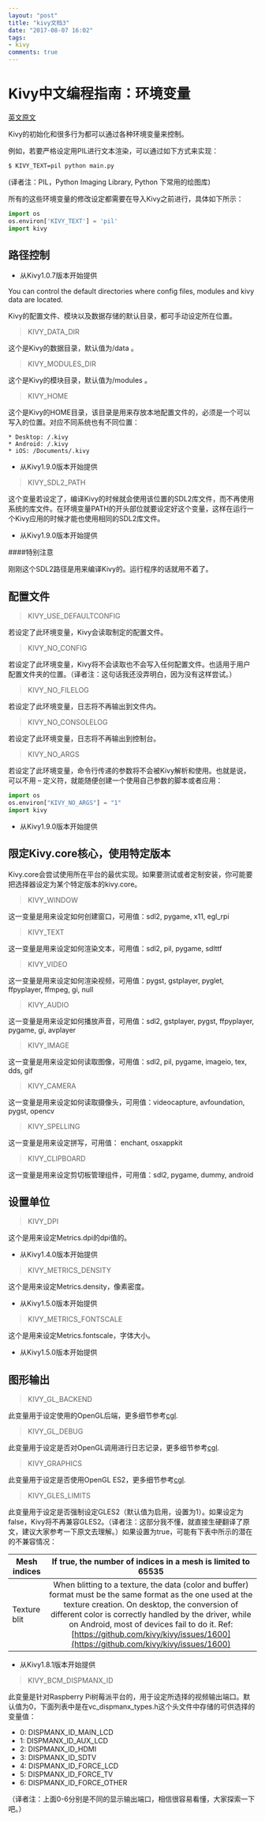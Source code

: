 ```yaml
---
layout: "post"
title: "kivy文档3"
date: "2017-08-07 16:02"
tags:
- kivy
comments: true
---
```



# Kivy中文编程指南：环境变量

[英文原文](https://kivy.org/docs/guide/environment.html)


Kivy的初始化和很多行为都可以通过各种环境变量来控制。


例如，若要严格设定用PIL进行文本渲染，可以通过如下方式来实现：


```Bash
$ KIVY_TEXT=pil python main.py
```
(译者注：PIL，Python Imaging Library, Python 下常用的绘图库)


所有的这些环境变量的修改设定都需要在导入Kivy之前进行，具体如下所示：



```Python
import os
os.environ['KIVY_TEXT'] = 'pil'
import kivy
```







## 路径控制


* 从Kivy1.0.7版本开始提供



You can control the default directories where config files, modules and kivy data are located.

Kivy的配置文件、模块以及数据存储的默认目录，都可手动设定所在位置。


>KIVY_DATA_DIR


这个是Kivy的数据目录，默认值为/data 。


>KIVY_MODULES_DIR

这个是Kivy的模块目录，默认值为/modules 。

>KIVY_HOME

这个是Kivy的HOME目录，该目录是用来存放本地配置文件的，必须是一个可以写入的位置。对应不同系统也有不同位置：

	* Desktop: /.kivy
	* Android: /.kivy
	* iOS: /Documents/.kivy

* 从Kivy1.9.0版本开始提供





>KIVY_SDL2_PATH


这个变量若设定了，编译Kivy的时候就会使用该位置的SDL2库文件，而不再使用系统的库文件。在环境变量PATH的开头部位就要设定好这个变量，这样在运行一个Kivy应用的时候才能也使用相同的SDL2库文件。



* 从Kivy1.9.0版本开始提供





####特别注意

刚刚这个SDL2路径是用来编译Kivy的。运行程序的话就用不着了。











## 配置文件


>KIVY_USE_DEFAULTCONFIG

若设定了此环境变量，Kivy会读取制定的配置文件。


>KIVY_NO_CONFIG

若设定了此环境变量，Kivy将不会读取也不会写入任何配置文件。也适用于用户配置文件夹的位置。（译者注：这句话我还没弄明白，因为没有这样尝试。）

>KIVY_NO_FILELOG

若设定了此环境变量，日志将不再输出到文件内。


>KIVY_NO_CONSOLELOG

若设定了此环境变量，日志将不再输出到控制台。


>KIVY_NO_ARGS

若设定了此环境变量，命令行传递的参数将不会被Kivy解析和使用。也就是说，可以不用 – 定义符，就能随便创建一个使用自己参数的脚本或者应用：


```Python
import os
os.environ["KIVY_NO_ARGS"] = "1"
import kivy
```





* 从Kivy1.9.0版本开始提供



## 限定Kivy.core核心，使用特定版本

Kivy.core会尝试使用所在平台的最优实现。如果要测试或者定制安装，你可能要把选择器设定为某个特定版本的kivy.core。




>KIVY_WINDOW

这一变量是用来设定如何创建窗口，可用值：sdl2, pygame, x11, egl_rpi



>KIVY_TEXT

这一变量是用来设定如何渲染文本，可用值：sdl2, pil, pygame, sdlttf



>KIVY_VIDEO

这一变量是用来设定如何渲染视频，可用值：pygst, gstplayer, pyglet, ffpyplayer, ffmpeg, gi, null



>KIVY_AUDIO

这一变量是用来设定如何播放声音，可用值：sdl2, gstplayer, pygst, ffpyplayer, pygame, gi, avplayer



>KIVY_IMAGE

这一变量是用来设定如何读取图像，可用值：sdl2, pil, pygame, imageio, tex, dds, gif



>KIVY_CAMERA

这一变量是用来设定如何读取摄像头，可用值：videocapture, avfoundation, pygst, opencv



>KIVY_SPELLING

这一变量是用来设定拼写，可用值： enchant, osxappkit



>KIVY_CLIPBOARD


这一变量是用来设定剪切板管理组件，可用值：sdl2, pygame, dummy, android









## 设置单位



>KIVY_DPI

这个是用来设定Metrics.dpi的dpi值的。

* 从Kivy1.4.0版本开始提供



>KIVY_METRICS_DENSITY

这个是用来设定Metrics.density，像素密度。

* 从Kivy1.5.0版本开始提供



>KIVY_METRICS_FONTSCALE

这个是用来设定Metrics.fontscale，字体大小。

* 从Kivy1.5.0版本开始提供






## 图形输出



>KIVY_GL_BACKEND

此变量用于设定使用的OpenGL后端，更多细节参考[cgl](http://kivy.org/docs/api-kivy.graphics.cgl.html#module-kivy.graphics.cgl "kivy.graphics.cgl").

>KIVY_GL_DEBUG

此变量用于设定是否对OpenGL调用进行日志记录，更多细节参考[cgl](http://kivy.org/docs/api-kivy.graphics.cgl.html#module-kivy.graphics.cgl "kivy.graphics.cgl").

>KIVY_GRAPHICS

此变量用于设定是否使用OpenGL ES2，更多细节参考[cgl](http://kivy.org/docs/api-kivy.graphics.cgl.html#module-kivy.graphics.cgl "kivy.graphics.cgl").

>KIVY_GLES_LIMITS

此变量用于设定是否强制设定GLES2（默认值为启用，设置为1）。如果设定为false，Kivy将不再兼容GLES2。（译者注：这部分我不懂，就直接生硬翻译了原文，建议大家参考一下原文去理解。）如果设置为true，可能有下表中所示的潜在的不兼容情况：



| Mesh indices | If true, the number of indices in a mesh is limited to 65535 |
| ------------- |:-------------:|
| Texture blit | When blitting to a texture, the data (color and buffer) format must be the same format as the one used at the texture creation. On desktop, the conversion of different color is correctly handled by the driver, while on Android, most of devices fail to do it. Ref: [https://github.com/kivy/kivy/issues/1600](https://github.com/kivy/kivy/issues/1600) |



* 从Kivy1.8.1版本开始提供




>KIVY_BCM_DISPMANX_ID

此变量是针对Raspberry Pi树莓派平台的，用于设定所选择的视频输出端口。默认值为0，下面列表中是在vc_dispmanx_types.h这个头文件中存储的可供选择的变量值：

* 0: DISPMANX_ID_MAIN_LCD
* 1: DISPMANX_ID_AUX_LCD
* 2: DISPMANX_ID_HDMI
* 3: DISPMANX_ID_SDTV
* 4: DISPMANX_ID_FORCE_LCD
* 5: DISPMANX_ID_FORCE_TV
* 6: DISPMANX_ID_FORCE_OTHER

（译者注：上面0-6分别是不同的显示输出端口，相信很容易看懂，大家探索一下吧。）
